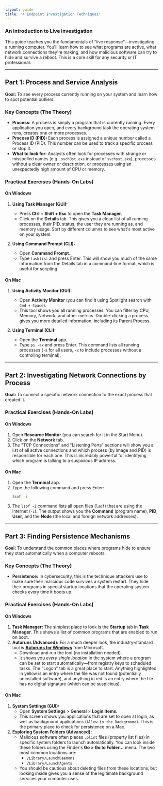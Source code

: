 ```yaml
---
layout: guide
title: "4 Endpoint Investigation Techniques"
---
```


### An Introduction to Live Investigation

This guide teaches you the fundamentals of "live response"—investigating a running computer. You'll learn how to see what programs are active, what network connections they're making, and how malicious software can try to hide and survive a reboot. This is a core skill for any security or IT professional.

---

## Part 1: Process and Service Analysis

**Goal:** To see every process currently running on your system and learn how to spot potential outliers.

### Key Concepts (The Theory)

- **Process:** A process is simply a program that is currently running. Every application you open, and every background task the operating system runs, creates one or more processes.
- **Process ID (PID):** Each process is assigned a unique number called a Process ID (PID). This number can be used to track a specific process or stop it.
- **What to look for:** Analysts often look for processes with strange or misspelled names (e.g., `svch0st.exe` instead of `svchost.exe`), processes without a clear owner or description, or processes using an unexpectedly high amount of CPU or memory.

### Practical Exercises (Hands-On Labs)

#### **On Windows**

1.  **Using Task Manager (GUI):**

    - Press **Ctrl + Shift + Esc** to open the **Task Manager**.
    - Click on the **Details** tab. This gives you a clean list of all running processes, their PID, status, the user they are running as, and memory usage. Sort by different columns to see what's most active on your system.

2.  **Using Command Prompt (CLI):**
    - Open **Command Prompt**.
    - Type `tasklist` and press Enter. This will show you much of the same information from the Details tab in a command-line format, which is useful for scripting.

#### **On Mac**

1.  **Using Activity Monitor (GUI):**

    - Open **Activity Monitor** (you can find it using Spotlight search with `Cmd + Space`).
    - This tool shows you all running processes. You can filter by CPU, Memory, Network, and other metrics. Double-clicking a process gives you more detailed information, including its Parent Process.

2.  **Using Terminal (CLI):**
    - Open the **Terminal** app.
    - Type `ps -ax` and press Enter. This command lists all running processes (`-a` for all users, `-x` to include processes without a controlling terminal).

---

## Part 2: Investigating Network Connections by Process

**Goal:** To connect a specific network connection to the exact process that created it.

### Practical Exercises (Hands-On Labs)

#### **On Windows**

1.  Open **Resource Monitor** (you can search for it in the Start Menu).
2.  Click on the **Network** tab.
3.  The "TCP Connections" and "Listening Ports" sections will show you a list of all active connections and which process (by Image and PID) is responsible for each one. This is incredibly powerful for identifying which program is talking to a suspicious IP address.

#### **On Mac**

1.  Open the **Terminal** app.
2.  Type the following command and press Enter:
    ```bash
    lsof -i
    ```
3.  The `lsof -i` command lists all open files (`lsof`) that are using the internet (`-i`). The output shows you the **Command** (program name), **PID**, **User**, and the **Node** (the local and foreign network addresses).

---

## Part 3: Finding Persistence Mechanisms

**Goal:** To understand the common places where programs hide to ensure they start automatically when a computer reboots.

### Key Concepts (The Theory)

- **Persistence:** In cybersecurity, this is the technique attackers use to make sure their malicious code survives a system restart. They hide their programs in special startup locations that the operating system checks every time it boots up.

### Practical Exercises (Hands-On Labs)

#### **On Windows**

1.  **Task Manager:** The simplest place to look is the **Startup** tab in **Task Manager**. This shows a list of common programs that are enabled to run on boot.
2.  **Autoruns (Advanced):** For a much deeper look, the industry-standard tool is **[Autoruns for Windows](https://learn.microsoft.com/en-us/sysinternals/downloads/autoruns)** from Microsoft.
    - Download and run the tool (no installation needed).
    - It shows you _every single location_ in the system where a program can be set to start automatically—from registry keys to scheduled tasks. The "Logon" tab is a great place to start. Anything highlighted in yellow is an entry where the file was not found (potentially uninstalled software), and anything in red is an entry where the file has no digital signature (which can be suspicious).

#### **On Mac**

1.  **System Settings (GUI):**
    - Open **System Settings** > **General** > **Login Items**.
    - This screen shows you applications that are set to open at login, as well as background applications (`Allow in the Background`). This is the primary place to check for persistence on a Mac.
2.  **Exploring System Folders (Advanced):**
    - Malicious software often places `.plist` files (property list files) in specific system folders to launch automatically. You can look inside these folders using the Finder's **Go > Go to Folder...** menu. The two most common locations are:
      - `/Library/LaunchDaemons`
      - `/Library/LaunchAgents`
    - You should be cautious about deleting files from these locations, but looking inside gives you a sense of the legitimate background services your computer uses.
